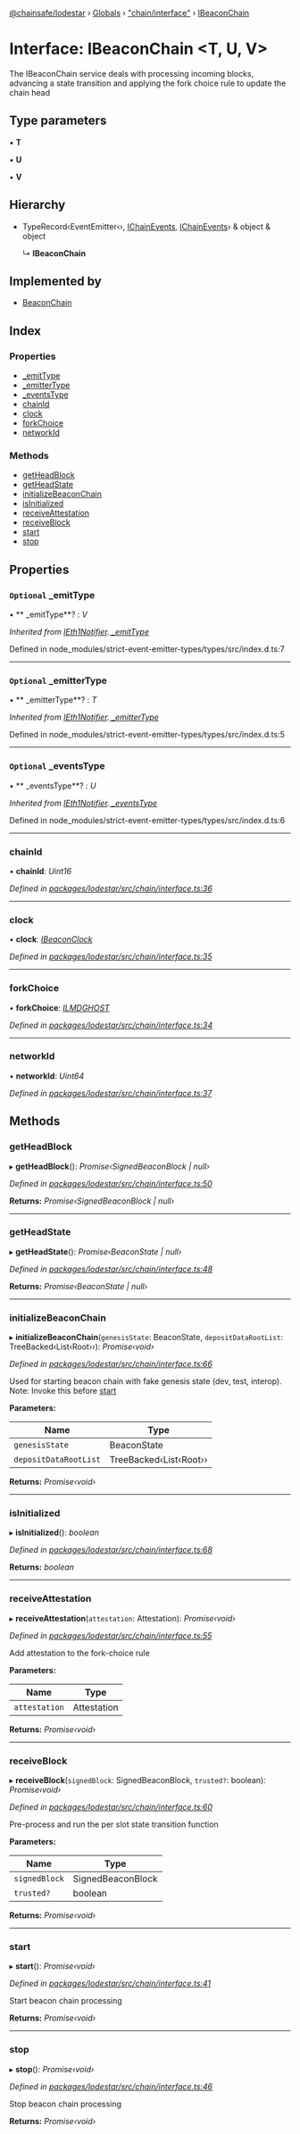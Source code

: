 [@chainsafe/lodestar](../README.md) › [Globals](../globals.md) › ["chain/interface"](../modules/_chain_interface_.md) › [IBeaconChain](_chain_interface_.ibeaconchain.md)

# Interface: IBeaconChain <**T, U, V**>

The IBeaconChain service deals with processing incoming blocks, advancing a state transition
and applying the fork choice rule to update the chain head

## Type parameters

▪ **T**

▪ **U**

▪ **V**

## Hierarchy

* TypeRecord‹EventEmitter‹›, [IChainEvents](_chain_interface_.ichainevents.md), [IChainEvents](_chain_interface_.ichainevents.md)› & object & object

  ↳ **IBeaconChain**

## Implemented by

* [BeaconChain](../classes/_chain_chain_.beaconchain.md)

## Index

### Properties

* [ _emitType](_chain_interface_.ibeaconchain.md#optional--_emittype)
* [ _emitterType](_chain_interface_.ibeaconchain.md#optional--_emittertype)
* [ _eventsType](_chain_interface_.ibeaconchain.md#optional--_eventstype)
* [chainId](_chain_interface_.ibeaconchain.md#chainid)
* [clock](_chain_interface_.ibeaconchain.md#clock)
* [forkChoice](_chain_interface_.ibeaconchain.md#forkchoice)
* [networkId](_chain_interface_.ibeaconchain.md#networkid)

### Methods

* [getHeadBlock](_chain_interface_.ibeaconchain.md#getheadblock)
* [getHeadState](_chain_interface_.ibeaconchain.md#getheadstate)
* [initializeBeaconChain](_chain_interface_.ibeaconchain.md#initializebeaconchain)
* [isInitialized](_chain_interface_.ibeaconchain.md#isinitialized)
* [receiveAttestation](_chain_interface_.ibeaconchain.md#receiveattestation)
* [receiveBlock](_chain_interface_.ibeaconchain.md#receiveblock)
* [start](_chain_interface_.ibeaconchain.md#start)
* [stop](_chain_interface_.ibeaconchain.md#stop)

## Properties

### `Optional`  _emitType

• ** _emitType**? : *V*

*Inherited from [IEth1Notifier](_eth1_interface_.ieth1notifier.md).[ _emitType](_eth1_interface_.ieth1notifier.md#optional--_emittype)*

Defined in node_modules/strict-event-emitter-types/types/src/index.d.ts:7

___

### `Optional`  _emitterType

• ** _emitterType**? : *T*

*Inherited from [IEth1Notifier](_eth1_interface_.ieth1notifier.md).[ _emitterType](_eth1_interface_.ieth1notifier.md#optional--_emittertype)*

Defined in node_modules/strict-event-emitter-types/types/src/index.d.ts:5

___

### `Optional`  _eventsType

• ** _eventsType**? : *U*

*Inherited from [IEth1Notifier](_eth1_interface_.ieth1notifier.md).[ _eventsType](_eth1_interface_.ieth1notifier.md#optional--_eventstype)*

Defined in node_modules/strict-event-emitter-types/types/src/index.d.ts:6

___

###  chainId

• **chainId**: *Uint16*

*Defined in [packages/lodestar/src/chain/interface.ts:36](https://github.com/ChainSafe/lodestar/blob/4796680/packages/lodestar/src/chain/interface.ts#L36)*

___

###  clock

• **clock**: *[IBeaconClock](_chain_clock_interface_.ibeaconclock.md)*

*Defined in [packages/lodestar/src/chain/interface.ts:35](https://github.com/ChainSafe/lodestar/blob/4796680/packages/lodestar/src/chain/interface.ts#L35)*

___

###  forkChoice

• **forkChoice**: *[ILMDGHOST](_chain_forkchoice_interface_.ilmdghost.md)*

*Defined in [packages/lodestar/src/chain/interface.ts:34](https://github.com/ChainSafe/lodestar/blob/4796680/packages/lodestar/src/chain/interface.ts#L34)*

___

###  networkId

• **networkId**: *Uint64*

*Defined in [packages/lodestar/src/chain/interface.ts:37](https://github.com/ChainSafe/lodestar/blob/4796680/packages/lodestar/src/chain/interface.ts#L37)*

## Methods

###  getHeadBlock

▸ **getHeadBlock**(): *Promise‹SignedBeaconBlock | null›*

*Defined in [packages/lodestar/src/chain/interface.ts:50](https://github.com/ChainSafe/lodestar/blob/4796680/packages/lodestar/src/chain/interface.ts#L50)*

**Returns:** *Promise‹SignedBeaconBlock | null›*

___

###  getHeadState

▸ **getHeadState**(): *Promise‹BeaconState | null›*

*Defined in [packages/lodestar/src/chain/interface.ts:48](https://github.com/ChainSafe/lodestar/blob/4796680/packages/lodestar/src/chain/interface.ts#L48)*

**Returns:** *Promise‹BeaconState | null›*

___

###  initializeBeaconChain

▸ **initializeBeaconChain**(`genesisState`: BeaconState, `depositDataRootList`: TreeBacked‹List‹Root››): *Promise‹void›*

*Defined in [packages/lodestar/src/chain/interface.ts:66](https://github.com/ChainSafe/lodestar/blob/4796680/packages/lodestar/src/chain/interface.ts#L66)*

Used for starting beacon chain with fake genesis state (dev, test, interop).
Note: Invoke this before [start](_chain_interface_.ibeaconchain.md#start)

**Parameters:**

Name | Type |
------ | ------ |
`genesisState` | BeaconState |
`depositDataRootList` | TreeBacked‹List‹Root›› |

**Returns:** *Promise‹void›*

___

###  isInitialized

▸ **isInitialized**(): *boolean*

*Defined in [packages/lodestar/src/chain/interface.ts:68](https://github.com/ChainSafe/lodestar/blob/4796680/packages/lodestar/src/chain/interface.ts#L68)*

**Returns:** *boolean*

___

###  receiveAttestation

▸ **receiveAttestation**(`attestation`: Attestation): *Promise‹void›*

*Defined in [packages/lodestar/src/chain/interface.ts:55](https://github.com/ChainSafe/lodestar/blob/4796680/packages/lodestar/src/chain/interface.ts#L55)*

Add attestation to the fork-choice rule

**Parameters:**

Name | Type |
------ | ------ |
`attestation` | Attestation |

**Returns:** *Promise‹void›*

___

###  receiveBlock

▸ **receiveBlock**(`signedBlock`: SignedBeaconBlock, `trusted?`: boolean): *Promise‹void›*

*Defined in [packages/lodestar/src/chain/interface.ts:60](https://github.com/ChainSafe/lodestar/blob/4796680/packages/lodestar/src/chain/interface.ts#L60)*

Pre-process and run the per slot state transition function

**Parameters:**

Name | Type |
------ | ------ |
`signedBlock` | SignedBeaconBlock |
`trusted?` | boolean |

**Returns:** *Promise‹void›*

___

###  start

▸ **start**(): *Promise‹void›*

*Defined in [packages/lodestar/src/chain/interface.ts:41](https://github.com/ChainSafe/lodestar/blob/4796680/packages/lodestar/src/chain/interface.ts#L41)*

Start beacon chain processing

**Returns:** *Promise‹void›*

___

###  stop

▸ **stop**(): *Promise‹void›*

*Defined in [packages/lodestar/src/chain/interface.ts:46](https://github.com/ChainSafe/lodestar/blob/4796680/packages/lodestar/src/chain/interface.ts#L46)*

Stop beacon chain processing

**Returns:** *Promise‹void›*
